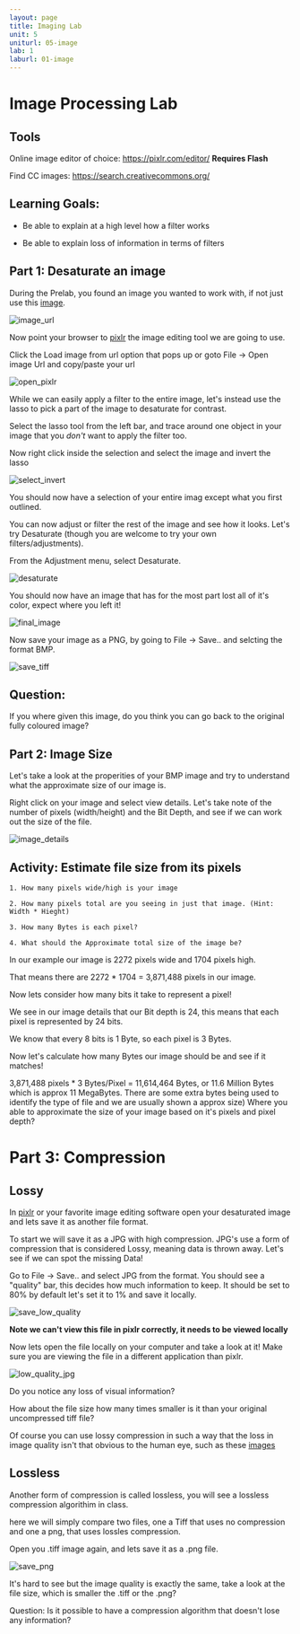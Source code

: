 ```yaml
---
layout: page
title: Imaging Lab
unit: 5
uniturl: 05-image
lab: 1
laburl: 01-image
---
```


Image Processing Lab
====================


Tools
-----
Online image editor of choice: https://pixlr.com/editor/ **Requires Flash**

Find CC images: https://search.creativecommons.org/

Learning Goals:
---------------
+ Be able to explain at a high level how a filter works 

+ Be able to explain loss of information in terms of filters

Part 1: Desaturate an image
---------------------------

During the Prelab, you found an image you wanted to work with, if not just use this [image](https://upload.wikimedia.org/wikipedia/commons/2/2f/There%27s_a_party%3F.jpg).

![image_url](img_url.png)

Now point your browser to [pixlr](https://pixlr.com/editor/) the image editing tool we are going to use.

Click the Load image from url option that pops up or goto File -> Open image Url and copy/paste your url

![open_pixlr](pixlr.png)

While we can easily apply a filter to the entire image, let's instead use the lasso to pick a part of the image to desaturate for contrast.

Select the lasso tool from the left bar, and trace around one object in your image that you *don't* want to apply the filter too.

Now right click inside the selection and select the image and invert the lasso 

![select_invert](invert.png)

You should now have a selection of your entire imag except what you first outlined. 

You can now adjust or filter the rest of the image and see how it looks. Let's try Desaturate (though you are welcome to try your own filters/adjustments).

From the Adjustment menu, select Desaturate.

![desaturate](desaturate.png)

You should now have an image that has for the most part lost all of it's color, expect where you left it!

![final_image](final_image.png) 

Now save your image as a PNG, by going to File -> Save.. and selcting the format BMP.

![save_tiff](save_tiff.png)

Question:
----------
If you where given this image, do you think you can go back to the original fully coloured image?


Part 2: Image Size
------------------

Let's take a look at the properities of your BMP image and try to understand what the approximate size of our image is.

Right click on your image and select view details. Let's take note of the number of pixels (width/height) and the Bit Depth, and see if we can work out the size of the file.

![image_details](image_details.png)

Activity: Estimate file size from its pixels
---------------------------------------------

	1. How many pixels wide/high is your image

	2. How many pixels total are you seeing in just that image. (Hint: Width * Hieght)

	3. How many Bytes is each pixel?

	4. What should the Approximate total size of the image be?

In our example our image is 2272 pixels wide and 1704 pixels high.

That means there are 2272 * 1704 = 3,871,488  pixels in our image.

Now lets consider how many bits it take to represent a pixel!

We see in our image details that our Bit depth is 24, this means that each pixel is represented by 24 bits.

We know that every 8 bits is 1 Byte, so each pixel is 3 Bytes. 

Now let's calculate how many Bytes our image should be and see if it matches!

3,871,488 pixels * 3 Bytes/Pixel = 11,614,464 Bytes, or 11.6 Million Bytes which is approx 11 MegaBytes. There are some extra bytes being used to identify the type of file and we are usually shown a approx size)	
Where you able to approximate the size of your image based on it's pixels and pixel depth?

Part 3: Compression
===================

Lossy
-----

In [pixlr](https://pixlr.com/editor/) or your favorite image editing software open your desaturated image and lets save it as another file format.

To start we will save it as a JPG with high compression. JPG's use a form of compression that is considered Lossy, meaning data is thrown away. Let's see if we can spot the missing Data!

Go to File -> Save.. and select JPG from the format. You should see a "quality" bar, this decides how much information to keep. It should be set to 80% by default let's set it to 1% and save it locally.

![save_low_quality](low_quality_jpg.png)

**Note we can't view this file in pixlr correctly, it needs to be viewed locally**

Now lets open the file locally on your computer and take a look at it! 
Make sure you are viewing the file in a different application than pixlr.

![low_quality_jpg](desaturated_jpg_1.jpg)

Do you notice any loss of visual information?

How about the file size how many times smaller is it than your original uncompressed tiff file?


Of course you can use lossy compression in such a way that the loss in image quality isn't that obvious to the human eye, such as these [images](https://en.wikipedia.org/wiki/File:Quality_comparison_jpg_vs_saveforweb.jpg)

Lossless
--------

Another form of compression is called lossless, you will see a lossless compression algorithim in class.

here we will simply compare two files, one a Tiff that uses no compression and one a png, that uses lossles compression.

Open you .tiff image again, and lets save it as a .png file.

![save_png](save_png.png)

It's hard to see but the image quality is exactly the same, take a look at the file size, which is smaller the .tiff or the .png?

Question: Is it possible to have a compression algorithm that doesn't lose any information?


